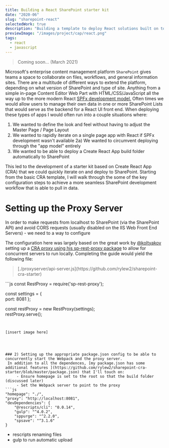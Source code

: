 ```yaml
---
title: Building a React SharePoint starter kit
date: "2020-06"
slug: "sharepoint-react"
selectedWork: true
description: "Building a template to deploy React solutions built on top of SharePoint."
previewImage: "/images/project/cap/react.png"
tags:
  - react
  - javascript
---
```


<blockquote>Coming soon... (March 2021)</blockquote>

Microsoft's enterprise content management platform `SharePoint` gives teams a space to collaborate on files, workflows, and general information sites. There are a multitude of different ways to extend the platform, depending on what version of SharePoint and type of site. Anything from a simple in-page Content Editor Web Part with HTML/CSS/JavaScript all the way up to the more modern React [SPFx development model.](https://docs.microsoft.com/en-us/sharepoint/dev/spfx/sharepoint-framework-overview) Often times we would allow users to manage their own data in one or more SharePoint Lists that would serve as the backend for a React UI front end. When deploying these types of apps I would often run into a couple situations where:

1.  We wanted to define the look and feel without having to adjust the Master Page / Page Layout
2.  We wanted to rapidly iterate on a single page app with React if SPFx development wasn't available
    2a) We wanted to circumvent deploying through the "app model" entirely
3.  We wanted to be able to deploy a Create React App build folder automatically to SharePoint

This led to the development of a starter kit based on Create React App (CRA) that we could quickly iterate on and deploy to SharePoint. Starting from the basic CRA template, I will walk through the some of the key configuration steps to achieve a more seamless SharePoint development workflow that is able to pull in data.

# Setting up the Proxy Server

In order to make requests from localhost to SharePoint (via the SharePoint API) and avoid CORS requests (usually disabled on the IIS Web Front End Servers) - we need to a way to configure

The configuration here was largely based on the great work by [@koltyakov](https://github.com/koltyakov) setting up a [CRA proxy using his sp-rest-proxy package](https://www.linkedin.com/pulse/getting-started-react-local-development-sharepoint-andrew-koltyakov/) to allow for concurrent servers to run locally. Completing the guide would yield the following file:

<blockquote> [./proxyserver/api-server.js](https://github.com/rylew2/sharepoint-cra-starter)</blockquote>
```js
const RestProxy = require('sp-rest-proxy');

const settings = {  
 port: 8081
};

const restProxy = new RestProxy(settings);  
restProxy.serve();

````


[insert image here]




### 2) Setting up the appropriate package.json config to be able to concurrently start the Webpack and the proxy server.
 In addition to all the dependences, [my package.json has some additional features ](https://github.com/rylew2/sharepoint-cra-starter/blob/master/package.json) that I'll touch on:
	 - Ensure homepage is set to the root so that the build folder (discussed later)
	 - Set the Webpack server to point to the proxy
```js
"homepage": "./",
"proxy": "http://localhost:8081",
"devDependencies": {
	"@rescripts/cli": "0.0.14",
	"gulp": "^4.0.2",
	"sppurge": "^2.2.0",
	"spsave": "^3.1.6"
}
````

- rescripts renaming files
- gulp to run automatic upload
